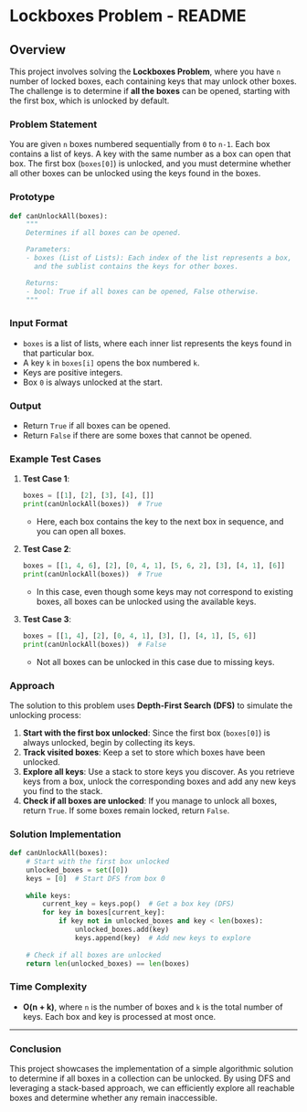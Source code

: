 # Lockboxes Problem - README

## Overview

This project involves solving the **Lockboxes Problem**, where you have `n` number of locked boxes, each containing keys that may unlock other boxes. The challenge is to determine if **all the boxes** can be opened, starting with the first box, which is unlocked by default.

### Problem Statement

You are given `n` boxes numbered sequentially from `0` to `n-1`. Each box contains a list of keys. A key with the same number as a box can open that box. The first box (`boxes[0]`) is unlocked, and you must determine whether all other boxes can be unlocked using the keys found in the boxes.

### Prototype

```python
def canUnlockAll(boxes):
    """
    Determines if all boxes can be opened.

    Parameters:
    - boxes (List of Lists): Each index of the list represents a box, 
      and the sublist contains the keys for other boxes.

    Returns:
    - bool: True if all boxes can be opened, False otherwise.
    """
```

### Input Format

- `boxes` is a list of lists, where each inner list represents the keys found in that particular box.
- A key `k` in `boxes[i]` opens the box numbered `k`.
- Keys are positive integers.
- Box `0` is always unlocked at the start.

### Output

- Return `True` if all boxes can be opened.
- Return `False` if there are some boxes that cannot be opened.

### Example Test Cases

1. **Test Case 1**:
    ```python
    boxes = [[1], [2], [3], [4], []]
    print(canUnlockAll(boxes))  # True
    ```
   - Here, each box contains the key to the next box in sequence, and you can open all boxes.

2. **Test Case 2**:
    ```python
    boxes = [[1, 4, 6], [2], [0, 4, 1], [5, 6, 2], [3], [4, 1], [6]]
    print(canUnlockAll(boxes))  # True
    ```
   - In this case, even though some keys may not correspond to existing boxes, all boxes can be unlocked using the available keys.

3. **Test Case 3**:
    ```python
    boxes = [[1, 4], [2], [0, 4, 1], [3], [], [4, 1], [5, 6]]
    print(canUnlockAll(boxes))  # False
    ```
   - Not all boxes can be unlocked in this case due to missing keys.

### Approach

The solution to this problem uses **Depth-First Search (DFS)** to simulate the unlocking process:

1. **Start with the first box unlocked**: Since the first box (`boxes[0]`) is always unlocked, begin by collecting its keys.
2. **Track visited boxes**: Keep a set to store which boxes have been unlocked.
3. **Explore all keys**: Use a stack to store keys you discover. As you retrieve keys from a box, unlock the corresponding boxes and add any new keys you find to the stack.
4. **Check if all boxes are unlocked**: If you manage to unlock all boxes, return `True`. If some boxes remain locked, return `False`.

### Solution Implementation

```python
def canUnlockAll(boxes):
    # Start with the first box unlocked
    unlocked_boxes = set([0])
    keys = [0]  # Start DFS from box 0
    
    while keys:
        current_key = keys.pop()  # Get a box key (DFS)
        for key in boxes[current_key]:
            if key not in unlocked_boxes and key < len(boxes):
                unlocked_boxes.add(key)
                keys.append(key)  # Add new keys to explore
            
    # Check if all boxes are unlocked
    return len(unlocked_boxes) == len(boxes)
```

### Time Complexity

- **O(n + k)**, where `n` is the number of boxes and `k` is the total number of keys. Each box and key is processed at most once.

---

### Conclusion

This project showcases the implementation of a simple algorithmic solution to determine if all boxes in a collection can be unlocked. By using DFS and leveraging a stack-based approach, we can efficiently explore all reachable boxes and determine whether any remain inaccessible.


